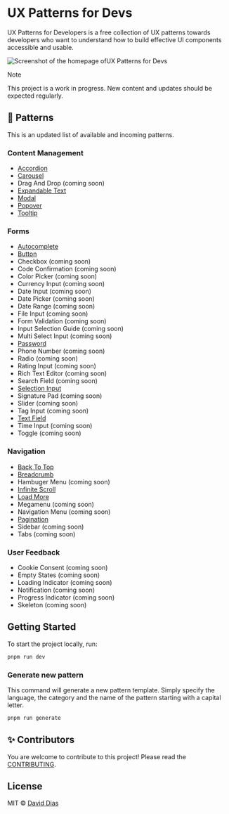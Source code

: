 # UX Patterns for Devs

UX Patterns for Developers is a free collection of UX patterns towards developers who want to understand how to build effective UI components accessible and usable.

![Screenshot of the homepage ofUX Patterns for Devs](https://raw.githubusercontent.com/thedaviddias/ux-patterns-for-developers/refs/heads/main/public/img/ux-patterns-developers.webp)

> [!NOTE]
> This project is a work in progress. New content and updates should be expected regularly.

## 🧩 Patterns

<!-- PATTERNS-LIST:START - Do not remove or modify this section -->
This is an updated list of available and incoming patterns.

### Content Management

- [Accordion](https://uxpatterns.dev/patterns/content-management/accordion)
- [Carousel](https://uxpatterns.dev/patterns/content-management/carousel)
- Drag And Drop (coming soon)
- [Expandable Text](https://uxpatterns.dev/patterns/content-management/expandable-text)
- [Modal](https://uxpatterns.dev/patterns/content-management/modal)
- [Popover](https://uxpatterns.dev/patterns/content-management/popover)
- [Tooltip](https://uxpatterns.dev/patterns/content-management/tooltip)

### Forms

- [Autocomplete](https://uxpatterns.dev/patterns/forms/autocomplete)
- [Button](https://uxpatterns.dev/patterns/forms/button)
- Checkbox (coming soon)
- Code Confirmation (coming soon)
- Color Picker (coming soon)
- Currency Input (coming soon)
- Date Input (coming soon)
- Date Picker (coming soon)
- Date Range (coming soon)
- File Input (coming soon)
- Form Validation (coming soon)
- Input Selection Guide (coming soon)
- Multi Select Input (coming soon)
- [Password](https://uxpatterns.dev/patterns/forms/password)
- Phone Number (coming soon)
- Radio (coming soon)
- Rating Input (coming soon)
- Rich Text Editor (coming soon)
- Search Field (coming soon)
- [Selection Input](https://uxpatterns.dev/patterns/forms/selection-input)
- Signature Pad (coming soon)
- Slider (coming soon)
- Tag Input (coming soon)
- [Text Field](https://uxpatterns.dev/patterns/forms/text-field)
- Time Input (coming soon)
- Toggle (coming soon)

### Navigation

- [Back To Top](https://uxpatterns.dev/patterns/navigation/back-to-top)
- [Breadcrumb](https://uxpatterns.dev/patterns/navigation/breadcrumb)
- Hambuger Menu (coming soon)
- [Infinite Scroll](https://uxpatterns.dev/patterns/navigation/infinite-scroll)
- [Load More](https://uxpatterns.dev/patterns/navigation/load-more)
- Megamenu (coming soon)
- Navigation Menu (coming soon)
- [Pagination](https://uxpatterns.dev/patterns/navigation/pagination)
- Sidebar (coming soon)
- Tabs (coming soon)

### User Feedback

- Cookie Consent (coming soon)
- Empty States (coming soon)
- Loading Indicator (coming soon)
- Notification (coming soon)
- Progress Indicator (coming soon)
- Skeleton (coming soon)
<!-- PATTERNS-LIST:END -->

## Getting Started

To start the project locally, run:

```bash
pnpm run dev
```

### Generate new pattern

This command will generate a new pattern template. Simply specify the language, the category and the name of the pattern starting with a capital letter.

```bash
pnpm run generate
```

## ✨ Contributors

You are welcome to contribute to this project! Please read the [CONTRIBUTING](https://github.com/thedaviddias/ux-patterns-for-developers/blob/main/.github/CONTRIBUTING.md).

<!-- ALL-CONTRIBUTORS-LIST:START - Do not remove or modify this section -->
<!-- prettier-ignore-start -->
<!-- markdownlint-disable -->

<!-- markdownlint-restore -->
<!-- prettier-ignore-end -->

<!-- ALL-CONTRIBUTORS-LIST:END -->

## License

MIT © [David Dias](https://github.com/thedaviddias)
